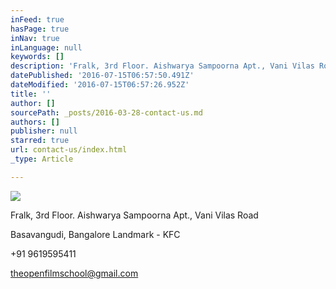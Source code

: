 ```yaml
---
inFeed: true
hasPage: true
inNav: true
inLanguage: null
keywords: []
description: 'Fralk, 3rd Floor. Aishwarya Sampoorna Apt., Vani Vilas Road '
datePublished: '2016-07-15T06:57:50.491Z'
dateModified: '2016-07-15T06:57:26.952Z'
title: ''
author: []
sourcePath: _posts/2016-03-28-contact-us.md
authors: []
publisher: null
starred: true
url: contact-us/index.html
_type: Article

---
```

![](https://the-grid-user-content.s3-us-west-2.amazonaws.com/5f916d99-e612-4929-b674-d126b7a71941.jpg)

Fralk, 3rd Floor. Aishwarya Sampoorna Apt., Vani Vilas Road 

Basavangudi, Bangalore Landmark - KFC 

+91 9619595411 

theopenfilmschool@gmail.com